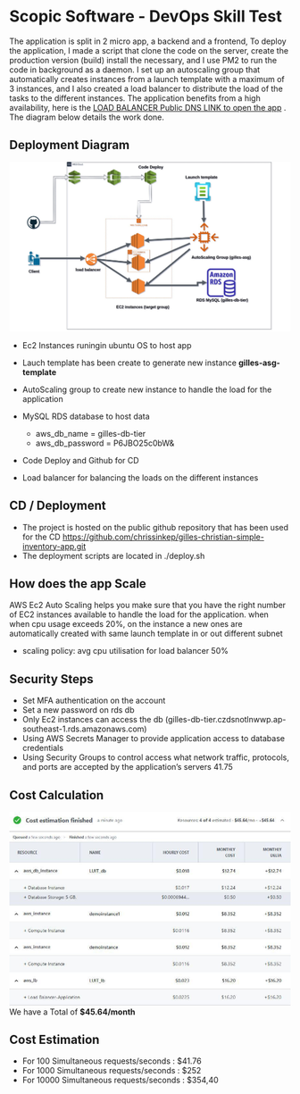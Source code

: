 # Scopic Software - DevOps Skill Test
The application is split in 2 micro app, a backend and a frontend, To deploy the application, I made a script that clone the code on the server, create the production version (build) install the necessary, and I use PM2 to run the code in background as a daemon. I set up an autoscaling group that automatically creates instances from a launch template with a maximum of 3 instances, and I also created a load balancer to distribute the load of the tasks to the different instances. The application benefits from a high availability, here is the  [LOAD BALANCER Public DNS LINK to open the app](htps://gilles-asg1-1-95532259.ap-southeast-1.elb.amazonaws.com) .
The diagram below details the work done.


## Deployment Diagram
![Deployment Diagram gilles](deployment_diagram_text.jpg "Deployment Diagram gilles")

- Ec2 Instances runingin ubuntu OS to host app
- Lauch template has been create to generate new instance __gilles-asg-template__
- AutoScaling group to create new instance to handle the load for the application 
- MySQL RDS database to host data
    * aws_db_name = gilles-db-tier
    * aws_db_password = P6JBO25c0bW&

- Code Deploy and Github for CD
- Load balancer for balancing the loads on the different instances

## CD / Deployment
- The project is hosted on the public github repository that has been used for the CD
https://github.com/chrissinkep/gilles-christian-simple-inventory-app.git
- The deployment scripts are located in ./deploy.sh

## How does the app Scale
AWS Ec2 Auto Scaling helps you make sure that you have the right number of EC2 instances available to handle the load for the application. when when cpu usage exceeds 20%, on the instance a new ones are automatically created with same launch template in or out different subnet
- scaling policy: avg cpu utilisation for load balancer 50%

## Security Steps
- Set MFA authentication on the account
- Set a new password on rds db
- Only Ec2 instances can access the db (gilles-db-tier.czdsnotlnwwp.ap-southeast-1.rds.amazonaws.com)
- Using AWS Secrets Manager to provide application access to database credentials
- Using Security Groups to control access what network traffic, protocols, and ports are accepted by the application’s servers 41.75

## Cost Calculation

![Cost Estimation Diagram](cost_estimation.jpeg "Cost Etimation Diagram/month")
We have a Total of **$45.64/month**

## Cost Estimation
- For 100 Simultaneous requests/seconds : $41.76
- For 1000 Simultaneous requests/seconds : $252
- For 10000 Simultaneous requests/seconds : $354,40